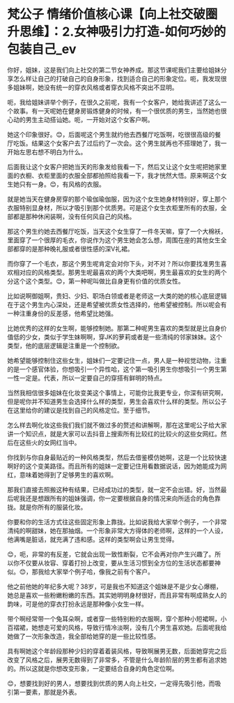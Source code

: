 # 梵公子 情绪价值核心课【向上社交破圈升思维】：2.女神吸引力打造-如何巧妙的包装自己_ev

你好，姐妹，这是我们向上社交的第二节女神养成。那这节课呢我们主要给姐妹分享怎么样让自己的打破自己的自身形象，找到适合自己的形象定位。呃，我发现很多姐妹啊，她没有统一的穿衣风格或者穿衣风格不突出不显明。

呃，我给姐妹讲举个例子，在很久之前呢，我有一个女客户，她给我讲述了这么一个故事。有一天呢她在健身房锻炼健身的时候，有一个很优质的男生，当然她也很心动的男生主动搭讪她。呃，一开始对这个女客户啊。

她这个印象很好。😊，后面呢这个男生就约他去西餐厅吃饭啊，吃很很高级的餐厅吃饭。结果这个女客户去了过后约了一次会。这个男生就再也不搭理她了，我一开始左思右想不明白为什么。

后面我让这个女客户把她当天的形象发给我看一下，然后又让这个女生呢把她家里面的衣橱、衣柜里面的衣服全部都拍照给我看一下，我才恍然大悟。原来啊这个女生她只有一身。😊，有风格的衣服。

就是她当天在健身房穿的那个瑜伽瑜伽服，因为这个女生她身材特别好，穿上那个衣服特别显身材，所以才吸引到那个优质男。可是这个女生衣柜里所有的衣服，全部都是那种休闲装啊，没有任何风自己的风格。

那这个男生约她去西餐厅吃饭，当天这个女生穿了一件冬天嘛，穿了一个大棉袄，里面穿了一个很厚的毛衣，你说作为这个男生她会怎么想，周围在座的其他女生全部都穿的是那种晚礼服或者很性感的深V礼裙。

而你穿了一个毛衣，那这个男生呢肯定会对你下头，对不对？所以你要找准男生喜欢相对应的风格类型。那男生呢最喜欢的两个大类吧啊，男生最喜欢的女生的两个分这个这个类型。😊，第一种呢叫做比自身更有价值的优质女性。

比如说啊御姐啊，贵妇、少妇、职场白领或者是老师这一大类的她的核心底层逻辑在于这个男生内心深处，还是希望被优质女性选择的，他希望被控制。所以呢会有一种注重身份的反差感，他希望比她强。

比她优秀的这样的女生啊，能够控制她。那第二种呢男生喜欢的类型就是比自身价值低的少女，类似于学生妹啊啊，穿JK的萝莉或者是一些清纯的邻家妹妹。这个类型，他的底层逻辑是注重是一个控制欲。

她希望能够控制住这些女生，姐妹们一定要记住一点，男人是一种视觉动物，注重的是一个感官体验，你想吸引一个异性哈，这个第一吸引男生你想吸引一个男生第一性一定是。代表，所以一定要自己的穿搭有鲜明的特点。

当然我相信很多姐妹在化妆变美这个事情上，可能你比我更专业，你深有研究啊，但是呢你并不知道男生会选择什么样的类型，男生会喜欢什么样的类型。所以公子在这里给你的建议是找到自己的风格定位。至于细节。

怎么样去啊化妆这些我们我们就不做过多的赘述和讲解啊，那在这里呢公子给大家讲一个知识点，就是大家可以去抖音上搜索所有比较红的比较火的这些女网红。然后在这些火的女网红当中。

你找到与你自身最贴近的一种风格类型，然后去借鉴模仿她啊，这是一个比较快速啊好的这个变美路径。而且所有的姐妹一定要记住用看数据说话，因为她能成为网红，意味着她得到了足够男生的喜欢啊。

那我们直接去照搬这种有结果，已经成功过的类型，就一定不会出错。好，当然最后呢我还是想跟所有的姐妹强调，你一定要根据自身的情况来向所适合的角色靠拢。就是你所有的服装化妆。

你要和你的生活方式往这些固定形象上靠拢。比如说我给大家举个例子，一个非常清纯的啊甜妹，她在那抽烟。一个形象非常大方得体的老师啊，这样的一个人设，他满嘴是脏话，就充满了违和感。这样的类型啊会让男生觉得。

😊，呃，非常的有反差，它就会出现一致性断裂，它不会再对你产生兴趣了。所以你不仅要从妆容、穿着打扮上改变，要从生活习惯到全方位的生活状态都要神似。😊，那我给大家举个例子哈，像我之前有个客户。

他之前他她的年纪多大呢？38岁，可是我也不知道这个姐妹是不是少女心爆棚，她总是喜欢一些粉嫩粉嫩的东西。其实她明明身材很好，而且非常有啊成熟女人的韵味，可是他的穿衣打扮永远是那种像小女生一样。

带个啊经常带一个兔耳朵啊，或者穿一些特别粉的衣服啊，穿个那种小短裙啊，小百褶裙，她想走可爱的风格，导致行情冷淡啊，没有几个男生喜欢她。后面呢我给她做了一次形象改造，我全部给她穿的是一些比较性感。

具有啊她这个年龄段那种少妇的穿着着装风格，导致啊展男无数，后面她穿完之后改变了风格之后，展男无数得到了非常多，不管是什么年龄阶层的男生都有追求她的。所以这就是你想改变形象，一定要结合自身的角色定位啊。

😊，想要找到好的男人，想要找到优质的男人向上社交，一定得先吸引他，而吸引第一要素，那就是外表。